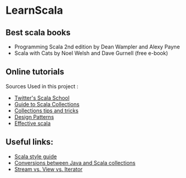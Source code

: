# LearnScala


## Best scala books
 * Programming Scala 2nd edition by Dean Wampler and Alexy Payne
 * Scala with Cats by Noel Welsh and Dave Gurnell (free e-book)

## Online tutorials

Sources Used in this project : 
* [Twitter's Scala School](http://twitter.github.io/scala_school)
* [Guide to Scala Collections](http://docs.scala-lang.org/overviews/collections/introduction.html)
* [Collections tips and tricks](https://pavelfatin.com/scala-collections-tips-and-tricks)
* [Design Patterns](https://pavelfatin.com/design-patterns-in-scala/)
* [Effective scala](https://youtu.be/TNSe0QzLx4E)


## Useful links:
* [Scala style guide](https://docs.scala-lang.org/style/)  
* [Conversions between Java and Scala collections](http://docs.scala-lang.org/overviews/collections/conversions-between-java-and-scala-collections.html)
* [Stream vs. View vs. Iterator](http://docs.scala-lang.org/tutorials/FAQ/stream-view-iterator.html)
